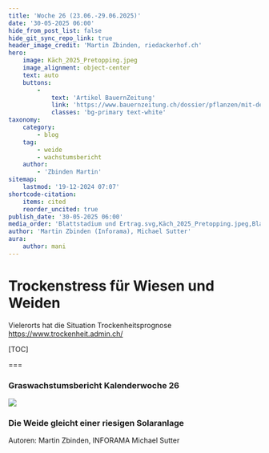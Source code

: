 ```yaml
---
title: 'Woche 26 (23.06.-29.06.2025)'
date: '30-05-2025 06:00'
hide_from_post_list: false
hide_git_sync_repo_link: true
header_image_credit: 'Martin Zbinden, riedackerhof.ch'
hero:
    image: Käch_2025_Pretopping.jpeg
    image_alignment: object-center
    text: auto
    buttons:
        -
            text: 'Artikel BauernZeitung'
            link: 'https://www.bauernzeitung.ch/dossier/pflanzen/mit-dem-aehreschieben-sinkt-das-blattwachstum-auf-den-weiden-550792'
            classes: 'bg-primary text-white'
taxonomy:
    category:
        - blog
    tag:
        - weide
        - wachstumsbericht
    author:
        - 'Zbinden Martin'
sitemap:
    lastmod: '19-12-2024 07:07'
shortcode-citation:
    items: cited
    reorder_uncited: true
publish_date: '30-05-2025 06:00'
media_order: 'Blattstadium und Ertrag.svg,Käch_2025_Pretopping.jpeg,Blattstadium-und-Ertrag.webp'
author: 'Martin Zbinden (Inforama), Michael Sutter'
aura:
    author: mani
---
```


# Trockenstress für Wiesen und Weiden

Vielerorts hat die Situation 
Trockenheitsprognose
https://www.trockenheit.admin.ch/

[TOC]

===

### Graswachstumsbericht Kalenderwoche 26

[![](/uploads/archive/Graswachstumkarte_2025KW26.svg)](/growth)


### Die Weide gleicht einer riesigen Solaranlage




Autoren: 
Martin Zbinden, INFORAMA
Michael Sutter